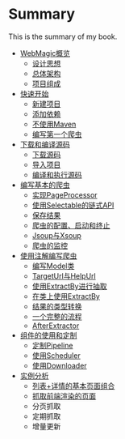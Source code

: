 # Summary

This is the summary of my book.

* [WebMagic概览](posts/ch1-overview/README.md)
	* [设计思想](posts/ch1-overview/thinking.md)  
	* [总体架构](posts/ch1-overview/architecture.md)
	* [项目组成](posts/ch1-overview/component.md)
* [快速开始](posts/ch2-install/README.md)
	* [新建项目](posts/ch2-install/first-project.md)
	* [添加依赖](posts/ch2-install/with-maven.md)
	* [不使用Maven](posts/ch2-install/without-maven.md)
	* [编写第一个爬虫](posts/ch2-install/first-project.md)
* [下载和编译源码](posts/ch3-build-source/README.md)
	* [下载源码](posts/ch3-build-source/git-repo.md)
	* [导入项目](posts/ch3-build-source/import-project.md)
	* [编译和执行源码](posts/ch3-build-source/compile-code.md)
* [编写基本的爬虫](posts/ch4-basic-page-processor/README.md)
	* [实现PageProcessor](posts/ch4-basic-page-processor/pageprocessor.md)
	* [使用Selectable的链式API](posts/ch4-basic-page-processor/selectable.md)
	* [保存结果](posts/ch4-basic-page-processor/results.md)
	* [爬虫的配置、启动和终止](posts/ch4-basic-page-processor/spider-config.md)
	* [Jsoup与Xsoup](posts/ch4-basic-page-processor/xsoup.md)
	* [爬虫的监控](posts/ch4-basic-page-processor/monitor.md)
* [使用注解编写爬虫](posts/ch5-annotation/README.md)
	* [编写Model类](posts/ch5-annotation/model.md)
	* [TargetUrl与HelpUrl](posts/ch5-annotation/targeturl.md)
	* [使用ExtractBy进行抽取](posts/ch5-annotation/extractby.md)
	* [在类上使用ExtractBy](posts/ch5-annotation/extractby-on-class.md)
	* [结果的类型转换](posts/ch5-annotation/formatter.md)
	* [一个完整的流程](posts/ch5-annotation/lifecycle.md)
	* [AfterExtractor](posts/ch5-annotation/after-extractor.md)
* [组件的使用和定制](posts/ch6-custom-componenet/README.md)
	* [定制Pipeline](posts/ch6-custom-componenet/pipeline.md)
	* [使用Scheduler](posts/ch6-custom-componenet/scheduler.md)
	* [使用Downloader](posts/ch6-custom-componenet/downloader.md)
* [实例分析](posts/chx-cases/README.md)
	* [列表+详情的基本页面组合](posts/chx-cases/basic-list-target.md)
	* [抓取前端渲染的页面](posts/chx-cases/js-render-page.md)
	* 分页抓取
	* 定期抓取
	* 增量更新
	